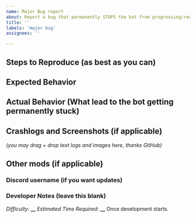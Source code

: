 ```yaml
---
name: Major Bug report
about: Report a bug that permanently STOPS the bot from progressing/requires HUMAN input to continue
title: ''
labels: 'major bug'
assignees: ''

---
```


## Steps to Reproduce (as best as you can)

## Expected Behavior

## Actual Behavior (What lead to the bot getting permanently stuck)

## Crashlogs and Screenshots (if applicable)

_(you may drag + drop text logs and images here, thanks GitHub)_

## Other mods (if applicable)

### Discord username (if you want updates)

### Developer Notes (leave this blank)

_Difficulty_: **__**
_Estimated Time Required_: **__**
Once development starts.
